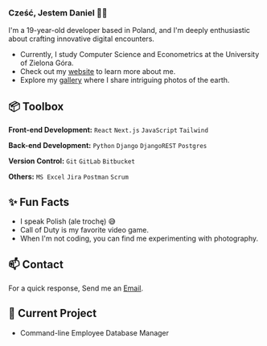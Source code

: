 
### Cześć, Jestem Daniel 👋🏼

I'm a 19-year-old developer based in Poland, and I'm deeply enthusiastic about crafting innovative digital encounters.

- Currently, I study Computer Science and Econometrics at the University of Zielona Góra.
- Check out my [website](https://www.heisdanielade.com/) to learn more about me.
- Explore my [gallery](https://www.heisdanielade.com/gallery/) where I share intriguing photos of the earth.
 
## 📦 Toolbox

**Front-end Development:** `React` `Next.js` `JavaScript` `Tailwind`

**Back-end Development:** `Python` `Django` `DjangoREST` `Postgres` 
 
**Version Control:** `Git` `GitLab` `Bitbucket`

**Others:** `MS Excel` `Jira` `Postman` `Scrum`
 
## ✨ Fun Facts 

- I speak Polish (ale trochę) 😅
- Call of Duty is my favorite video game.
- When I'm not coding, you can find me experimenting with photography.

## 📫 Contact

 For a quick response, Send me an [Email](mailto:danieladeofficial@gmail.com). 
 
## 🤖 Current Project
- Command-line Employee Database Manager

